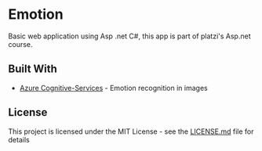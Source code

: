 # Emotion

Basic web application using Asp .net C#, this app is part of platzi's Asp.net course. 

## Built With

* [Azure Cognitive-Services](https://azure.microsoft.com/en-us/services/cognitive-services/) - Emotion recognition in images

## License

This project is licensed under the MIT License - see the [LICENSE.md](LICENSE.md) file for details


